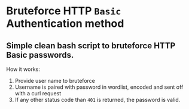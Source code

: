 # Bruteforce HTTP `Basic` Authentication method


## Simple clean bash script to bruteforce HTTP Basic passwords.


How it works:
1. Provide user name to bruteforce
2. Username is paired with password in wordlist, encoded and sent off with a curl request
3. If any other status code than `401` is returned, the password is valid.

    
